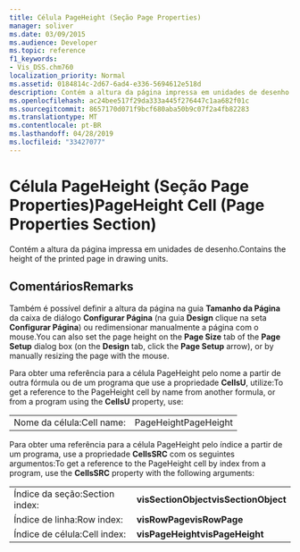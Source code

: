 ```yaml
---
title: Célula PageHeight (Seção Page Properties)
manager: soliver
ms.date: 03/09/2015
ms.audience: Developer
ms.topic: reference
f1_keywords:
- Vis_DSS.chm760
localization_priority: Normal
ms.assetid: 0184814c-2d67-6ad4-e336-5694612e518d
description: Contém a altura da página impressa em unidades de desenho.
ms.openlocfilehash: ac24bee517f29da333a445f276447c1aa682f01c
ms.sourcegitcommit: 8657170d071f9bcf680aba50b9c07f2a4fb82283
ms.translationtype: MT
ms.contentlocale: pt-BR
ms.lasthandoff: 04/28/2019
ms.locfileid: "33427077"
---
```

# <a name="pageheight-cell-page-properties-section"></a><span data-ttu-id="c5c21-103">Célula PageHeight (Seção Page Properties)</span><span class="sxs-lookup"><span data-stu-id="c5c21-103">PageHeight Cell (Page Properties Section)</span></span>

<span data-ttu-id="c5c21-104">Contém a altura da página impressa em unidades de desenho.</span><span class="sxs-lookup"><span data-stu-id="c5c21-104">Contains the height of the printed page in drawing units.</span></span>
  
## <a name="remarks"></a><span data-ttu-id="c5c21-105">Comentários</span><span class="sxs-lookup"><span data-stu-id="c5c21-105">Remarks</span></span>

<span data-ttu-id="c5c21-106">Também é possível definir a altura da página na guia **Tamanho da Página** da caixa de diálogo **Configurar Página** (na guia **Design** clique na seta **Configurar Página**) ou redimensionar manualmente a página com o mouse.</span><span class="sxs-lookup"><span data-stu-id="c5c21-106">You can also set the page height on the **Page Size** tab of the **Page Setup** dialog box (on the **Design** tab, click the **Page Setup** arrow), or by manually resizing the page with the mouse.</span></span> 
  
<span data-ttu-id="c5c21-107">Para obter uma referência para a célula PageHeight pelo nome a partir de outra fórmula ou de um programa que use a propriedade **CellsU**, utilize:</span><span class="sxs-lookup"><span data-stu-id="c5c21-107">To get a reference to the PageHeight cell by name from another formula, or from a program using the **CellsU** property, use:</span></span> 
  
|||
|:-----|:-----|
|<span data-ttu-id="c5c21-108">Nome da célula:</span><span class="sxs-lookup"><span data-stu-id="c5c21-108">Cell name:</span></span>  <br/> |<span data-ttu-id="c5c21-109">PageHeight</span><span class="sxs-lookup"><span data-stu-id="c5c21-109">PageHeight</span></span>  <br/> |
   
<span data-ttu-id="c5c21-110">Para obter uma referência para a célula PageHeight pelo índice a partir de um programa, use a propriedade **CellsSRC** com os seguintes argumentos:</span><span class="sxs-lookup"><span data-stu-id="c5c21-110">To get a reference to the PageHeight cell by index from a program, use the **CellsSRC** property with the following arguments:</span></span> 
  
|||
|:-----|:-----|
|<span data-ttu-id="c5c21-111">Índice da seção:</span><span class="sxs-lookup"><span data-stu-id="c5c21-111">Section index:</span></span>  <br/> |<span data-ttu-id="c5c21-112">**visSectionObject**</span><span class="sxs-lookup"><span data-stu-id="c5c21-112">**visSectionObject**</span></span> <br/> |
|<span data-ttu-id="c5c21-113">Índice de linha:</span><span class="sxs-lookup"><span data-stu-id="c5c21-113">Row index:</span></span>  <br/> |<span data-ttu-id="c5c21-114">**visRowPage**</span><span class="sxs-lookup"><span data-stu-id="c5c21-114">**visRowPage**</span></span> <br/> |
|<span data-ttu-id="c5c21-115">Índice de célula:</span><span class="sxs-lookup"><span data-stu-id="c5c21-115">Cell index:</span></span>  <br/> |<span data-ttu-id="c5c21-116">**visPageHeight**</span><span class="sxs-lookup"><span data-stu-id="c5c21-116">**visPageHeight**</span></span> <br/> |
   

